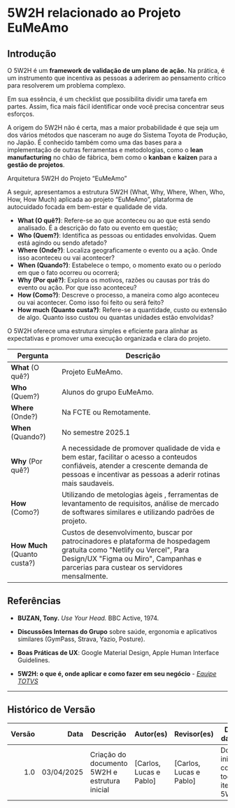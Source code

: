 # **5W2H relacionado ao Projeto EuMeAmo**

## **Introdução**

O 5W2H é um **framework de validação de um plano de ação.** Na prática, é um instrumento que incentiva as pessoas a aderirem ao pensamento crítico para resolverem um problema complexo.

Em sua essência, é um checklist que possibilita dividir uma tarefa em partes. Assim, fica mais fácil identificar onde você precisa concentrar seus esforços.

A origem do 5W2H não é certa, mas a maior probabilidade é que seja um dos vários métodos que nasceram no auge do Sistema Toyota de Produção, no Japão. É conhecido também como uma das bases para a implementação de outras ferramentas e metodologias, como o **lean manufacturing** no chão de fábrica, bem como o **kanban** e **kaizen** para a **gestão de projetos**.

Arquitetura 5W2H do Projeto “EuMeAmo”

A seguir, apresentamos a estrutura 5W2H (What, Why, Where, When, Who, How, How Much) aplicada ao projeto “EuMeAmo”, plataforma de autocuidado focada em bem-estar e qualidade de vida.

- **What (O quê?)**: Refere-se ao que aconteceu ou ao que está sendo analisado. É a descrição do fato ou evento em questão;
- **Who (Quem?)**: Identifica as pessoas ou entidades envolvidas. Quem está agindo ou sendo afetado?
- **Where (Onde?)**: Localiza geograficamente o evento ou a ação. Onde isso aconteceu ou vai acontecer?
- **When (Quando?)**: Estabelece o tempo, o momento exato ou o período em que o fato ocorreu ou ocorrerá;
- **Why (Por quê?)**: Explora os motivos, razões ou causas por trás do evento ou ação. Por que isso aconteceu?
- **How (Como?)**: Descreve o processo, a maneira como algo aconteceu ou vai acontecer. Como isso foi feito ou será feito?
- **How much (Quanto custa?)**: Refere-se a quantidade, custo ou extensão de algo. Quanto isso custou ou quantas unidades estão envolvidas?

O 5W2H oferece uma estrutura simples e eficiente para alinhar as expectativas e promover uma execução organizada e clara do projeto.

| Pergunta                     | Descrição                                                                                                                                                                                                        |
| ---------------------------- | ---------------------------------------------------------------------------------------------------------------------------------------------------------------------------------------------------------------- |
| **What** (O quê?)            | Projeto EuMeAmo.                                                                                                                                                                                                 |
| **Who** (Quem?)              | Alunos do grupo EuMeAmo.                                                                                                                                                                                         |
| **Where** (Onde?)            | Na FCTE ou Remotamente.                                                                                                                                                                                          |
| **When** (Quando?)           | No semestre 2025.1                                                                                                                                                                                               |
| **Why** (Por quê?)           | A necessidade de promover qualidade de vida e bem estar, facilitar o acesso a conteudos confiáveis, atender a crescente demanda de pessoas e incentivar as pessoas a aderir rotinas mais saudaveis.              |
| **How** (Como?)              | Utilizando de metologias àgeis , ferramentas de levantamento de requisitos, análise de mercado de softwares similares e utilizando padrões de projeto.                                                           |
| **How Much** (Quanto custa?) | Custos de desenvolvimento, buscar por patrocinadores e plataforma de hospedagem gratuita como "Netlify ou Vercel", Para Design/UX "Figma ou Miro", Campanhas e parcerias para custear os servidores mensalmente. |

## Referências

- **BUZAN, Tony.** _Use Your Head._ BBC Active, 1974.
- **Discussões Internas do Grupo** sobre saúde, ergonomia e aplicativos similares (GymPass, Strava, Yazio, Posture).
- **Boas Práticas de UX**: Google Material Design, Apple Human Interface Guidelines.

- **5W2H: o que é, onde aplicar e como fazer em seu negócio** - [_Equipe TOTVS_](https://www.totvs.com/blog/negocios/5w2h/#:~:text=O%205W2H%20é%20um%20framework,âmbito%20corporativo%20e%20também%20pessoal.)

---

## Histórico de Versão

| **Versão** |   **Data** | **Descrição**                                 | **Autor(es)**           | **Revisor(es)**         | **Detalhes da Revisão**                            |
| ---------: | ---------: | --------------------------------------------- | ----------------------- | ----------------------- | -------------------------------------------------- |
|        1.0 | 03/04/2025 | Criação do documento 5W2H e estrutura inicial | [Carlos, Lucas e Pablo] | [Carlos, Lucas e Pablo] | Documento inicial contendo todos os itens do 5W2H. |
